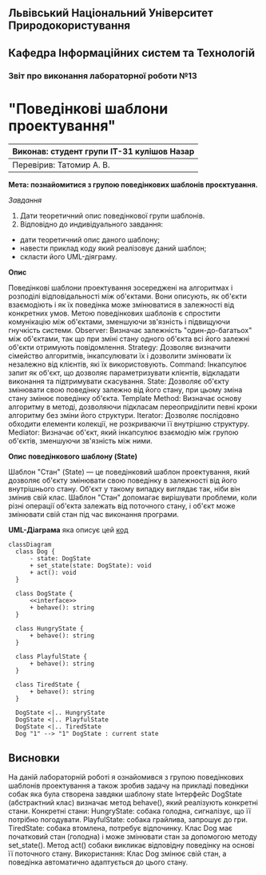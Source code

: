 ## Львівський Національний Університет Природокористування
## Кафедра Інформаційних систем та Технологій



### Звіт про виконання лабораторної роботи №13
# "Поведінкові шаблони проектування"



| Виконав: студент групи ІТ-31 кулішов Назар |
|----------------------------------------------------|
| Перевірив: Татомир А. В.            |




**Мета: познайомитися з групою поведінкових шаблонів проєктування.**


*Завдання*

1. Дати теоретичний опис поведінкової групи шаблонів.
2. Відповідно до индивідуального завдання:
- дати теоретичний опис даного шаблону;
- навести приклад коду який реалізовує даний шаблон;
- скласти його UML-діяграму.

**Опис**

Поведінкові шаблони проектування зосереджені на алгоритмах і розподілі відповідальності між об'єктами. Вони описують, як об'єкти взаємодіють і як їх поведінка може змінюватися в залежності від конкретних умов. Метою поведінкових шаблонів є спростити комунікацію між об'єктами, зменшуючи зв'язність і підвищуючи гнучкість системи.
Observer: Визначає залежність "один-до-багатьох" між об'єктами, так що при зміні стану одного об'єкта всі його залежні об'єкти отримують повідомлення.
Strategy: Дозволяє визначити сімейство алгоритмів, інкапсулювати їх і дозволити змінювати їх незалежно від клієнтів, які їх використовують.
Command: Інкапсулює запит як об'єкт, що дозволяє параметризувати клієнтів, відкладати виконання та підтримувати скасування.
State: Дозволяє об'єкту змінювати свою поведінку залежно від його стану, при цьому зміна стану змінює поведінку об'єкта.
Template Method: Визначає основу алгоритму в методі, дозволяючи підкласам переоприділити певні кроки алгоритму без зміни його структури.
Iterator: Дозволяє послідовно обходити елементи колекції, не розкриваючи її внутрішню структуру.
Mediator: Визначає об'єкт, який інкапсулює взаємодію між групою об'єктів, зменшуючи зв'язність між ними.

**Опис поведінкового шаблону (State)**

Шаблон "Стан" (State) — це поведінковий шаблон проектування, який дозволяє об'єкту змінювати свою поведінку в залежності від його внутрішнього стану. Об'єкт у такому випадку виглядає так, ніби він змінив свій клас. Шаблон "Стан" допомагає вирішувати проблеми, коли різні операції об'єкта залежать від поточного стану, і об'єкт може змінювати свій стан під час виконання програми.

**UML-Діаграма** яка описує цей [код](./lab13.py)
  ```mermaid
 classDiagram
    class Dog {
        - state: DogState
        + set_state(state: DogState): void
        + act(): void
    }

    class DogState {
        <<interface>>
        + behave(): string
    }

    class HungryState {
        + behave(): string
    }

    class PlayfulState {
        + behave(): string
    }

    class TiredState {
        + behave(): string
    }

    DogState <|.. HungryState
    DogState <|.. PlayfulState
    DogState <|.. TiredState
    Dog "1" --> "1" DogState : current state
```
## Висновки 
На даній лабораторній роботі я ознайомився з групою поведінкових шаблонів проектування а також зробив задачу на прикладі поведінки собак яка була створена завдяки шаблону state Інтерфейс DogState (абстрактний клас) визначає метод behave(), який реалізують конкретні стани.
Конкретні стани:
HungryState: собака голодна, сигналізує, що її потрібно погодувати.
PlayfulState: собака грайлива, запрошує до гри.
TiredState: собака втомлена, потребує відпочинку.
Клас Dog має початковий стан (голодна) і може змінювати стан за допомогою методу set_state().
Метод act() собаки викликає відповідну поведінку на основі її поточного стану.
Використання:
Клас Dog змінює свій стан, а поведінка автоматично адаптується до цього стану.   


 

